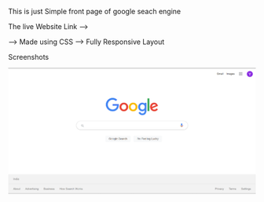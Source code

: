 This is just Simple front page of google seach engine

The live Website Link --> 

--> Made using CSS
--> Fully Responsive Layout



Screenshots 
 
![First page](screenshots/Screenshot_1.png "Screenshot of first page")



